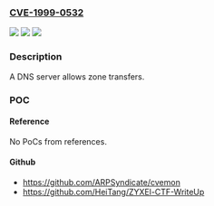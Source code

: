 ### [CVE-1999-0532](https://cve.mitre.org/cgi-bin/cvename.cgi?name=CVE-1999-0532)
![](https://img.shields.io/static/v1?label=Product&message=n%2Fa&color=blue)
![](https://img.shields.io/static/v1?label=Version&message=n%2Fa&color=blue)
![](https://img.shields.io/static/v1?label=Vulnerability&message=n%2Fa&color=brighgreen)

### Description

A DNS server allows zone transfers.

### POC

#### Reference
No PoCs from references.

#### Github
- https://github.com/ARPSyndicate/cvemon
- https://github.com/HeiTang/ZYXEl-CTF-WriteUp

